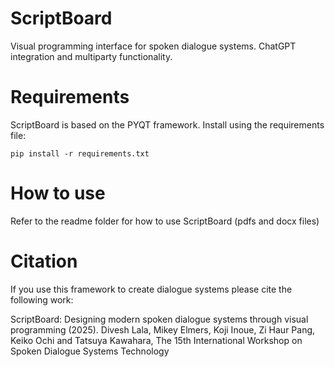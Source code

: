 # ScriptBoard
Visual programming interface for spoken dialogue systems. ChatGPT integration and multiparty functionality.

# Requirements
ScriptBoard is based on the PYQT framework. Install using the requirements file:

```
pip install -r requirements.txt
```

# How to use
Refer to the readme folder for how to use ScriptBoard (pdfs and docx files)

# Citation
If you use this framework to create dialogue systems please cite the following work:

ScriptBoard: Designing modern spoken dialogue systems through visual programming (2025). Divesh Lala, Mikey Elmers, Koji Inoue, Zi Haur Pang, Keiko Ochi and Tatsuya Kawahara, The 15th International Workshop on Spoken Dialogue Systems Technology

